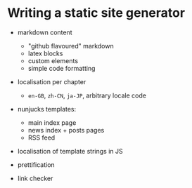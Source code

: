 # Writing a static site generator

- markdown content
    - "github flavoured" markdown
    - latex blocks
    - custom elements
    - simple code formatting

- localisation per chapter
    - `en-GB`, `zh-CN`, `ja-JP`, arbitrary locale code

- nunjucks templates:
    - main index page
    - news index + posts pages
    - RSS feed

- localisation of template strings in JS
- prettification
- link checker
